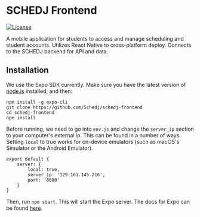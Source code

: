 # SCHEDJ Frontend
[![License](https://img.shields.io/badge/License-Apache%202.0-blue.svg)](https://opensource.org/licenses/Apache-2.0)

A mobile application for students to access and manage scheduling and student accounts. Utilizes React Native to cross-platform deploy. Connects to the SCHEDJ backend for API and data.

## Installation
We use the Expo SDK currently. Make sure you have the latest version of [node.js](https://nodejs.org/en/) installed, and then:
```
npm install -g expo-cli
git clone https://github.com/Schedj/schedj-frontend
cd schedj-frontend
npm install
```
Before running, we need to go into `env.js` and change the `server_ip` section to your computer's external ip. This can be found in a number of ways. Setting `local` to true works for on-device emulators (such as macOS's Simulator or the Android Emulator).
```
export default {
	server: {
		local: true,
		server_ip: '129.161.145.216',
		port: '8080'
	}
}
```

Then, run `npm start`. This will start the Expo server. The docs for Expo can be found [here](https://docs.expo.io/versions/latest/).
